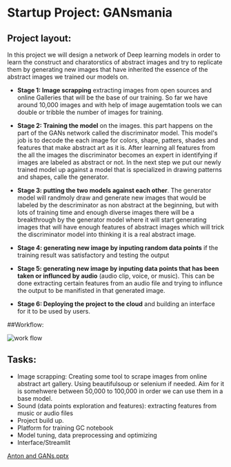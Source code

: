 # Startup Project: GANsmania

## Project layout: 
In this project we will design a network of Deep learning models in order to learn the construct and charatorstics of abstract images and try to replicate them by generating new images that have inherited the essence of the abstract images we trained our models on.

- **Stage 1: Image scrapping** extracting images from open sources and online Galleries that will be the base of our training. So far we have around 10,000 images and with help of image augemtation tools we can double or tribble the number of images for training.

- **Stage 2: Training the model** on the images. this part happens on the part of the GANs network called the discriminator model. This model's job is to decode the each image for colors, shape, patters, shades and features that make abstract art as it is. After learning all features from the all the images the discriminator becomes an expert in identifying if images are labeled as abstract or not. In the next step we put our newly trained model up against a model that is specialized in drawing patterns and shapes, calle the generator. 

- **Stage 3: putting the two models against each other**. The generator model will randmoly draw and generate new images that would be labeled by the descriminator as non abstract at the beginning, but with lots of training time and enough diverse images there will be a breakthrough by the generator model where it will start generating images that will have enough features of abstract images which will trick the discriminator model into thinking it is a real abstract image.

- **Stage 4: generating new image by inputing random data points** if the training result was satisfactory and testing the output

- **Stage 5:  generating new image by inputing data points that has been taken or influnced by audio** (audio clip,  voice, or music). This can be done extracting certain features from an audio file and trying to influnce the output to be manifisted in that generated image.

- **Stage 6: Deploying the project to the cloud** and building an interface for it to be used by users. 

##Workflow: 

![work flow](https://user-images.githubusercontent.com/81450873/134007625-3a32b015-0157-453e-9122-071b800231ed.jpg)



## Tasks: 

-	Image scrapping: Creating some tool to scrape images from online abstract art gallery. Using beautifulsoup or selenium if needed. Aim for it is somehwere between 50,000 to 100,000 in order we can use them in a base model.
-	Sound (data points exploration and features): extracting features from music or audio files
-	Project build up.
-	Platform for training GC notebook
-	Model tuning, data preprocessing and optimizing
-	Interface/Streamlit


[Anton and GANs.pptx](https://github.com/AliSalem2/GANsmania/files/7195910/Anton.and.GANs.pptx)
